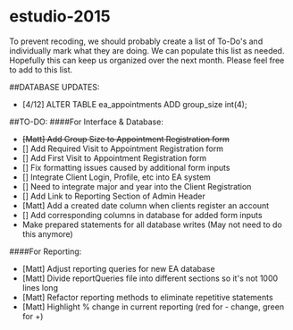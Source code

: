 # estudio-2015
To prevent recoding, we should probably create a list of To-Do's and individually mark what they are doing.  We can populate this list as needed.  Hopefully this can keep us organized over the next month.  Please feel free to add to this list. 

##DATABASE UPDATES:
* [4/12] ALTER TABLE ea_appointments ADD group_size int(4);

##TO-DO:
####For Interface & Database:
* ~~[Matt] Add Group Size to Appointment Registration form~~
* [] Add Required Visit to Appointment Registration form
* [] Add First Visit to Appointment Registration form
* [] Fix formatting issues caused by additional form inputs
* [] Integrate Client Login, Profile, etc into EA system
* [] Need to integrate major and year into the Client Registration
* [] Add Link to Reporting Section of Admin Header
* [Matt] Add a created date column when clients register an account
* [] Add corresponding columns in database for added form inputs
* Make prepared statements for all database writes (May not need to do this anymore)

####For Reporting:
* [Matt] Adjust reporting queries for new EA database
* [Matt] Divide reportQueries file into different sections so it's not 1000 lines long
* [Matt] Refactor reporting methods to eliminate repetitive statements
* [Matt] Highlight % change in current reporting (red for - change, green for +)
